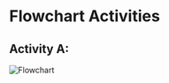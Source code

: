 # Flowchart Activities
## Activity A:
![Flowchart](https://github.com/transaction-fraud/9CT2-Task1-Schmeegledeeps/blob/angryan/images/Screenshot%202025-04-07%20131558.png "Flowchart")
